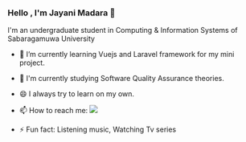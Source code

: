 ### Hello , I'm Jayani Madara 👋

I'm an undergraduate student in Computing & Information Systems of Sabaragamuwa University

- 🌱 I’m currently learning Vuejs and Laravel framework for my mini project.
- 🌱 I'm currently studying Software Quality Assurance theories.
- 😄 I always try to learn on my own.
- 📫 How to reach me: 
     <img src="https://github-readme-linkedin.vercel.app/[METHOD]?username=[linkedin.com/in/jayani-hettiarachchi-889a6916a]" />
     
     
- ⚡ Fun fact: Listening music, Watching Tv series

